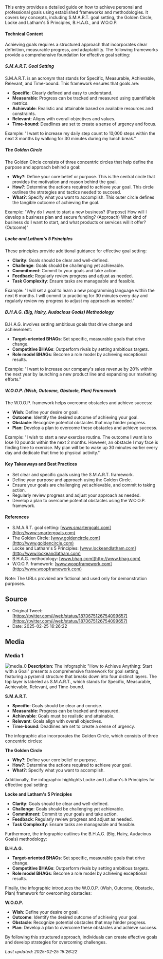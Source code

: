 This entry provides a detailed guide on how to achieve personal and professional goals using established frameworks and methodologies. It covers key concepts, including S.M.A.R.T. goal setting, the Golden Circle, Locke and Latham's 5 Principles, B.H.A.G., and W.O.O.P.

#### Technical Content
Achieving goals requires a structured approach that incorporates clear definition, measurable progress, and adaptability. The following frameworks provide a comprehensive foundation for effective goal setting:

##### S.M.A.R.T. Goal Setting
S.M.A.R.T. is an acronym that stands for Specific, Measurable, Achievable, Relevant, and Time-bound. This framework ensures that goals are:
* **Specific**: Clearly defined and easy to understand.
* **Measurable**: Progress can be tracked and measured using quantifiable metrics.
* **Achievable**: Realistic and attainable based on available resources and constraints.
* **Relevant**: Aligns with overall objectives and values.
* **Time-bound**: Deadlines are set to create a sense of urgency and focus.

Example: "I want to increase my daily step count to 10,000 steps within the next 3 months by walking for 30 minutes during my lunch break."

##### The Golden Circle
The Golden Circle consists of three concentric circles that help define the purpose and approach behind a goal:
* **Why?**: Define your core belief or purpose. This is the central circle that provides the motivation and reason behind the goal.
* **How?**: Determine the actions required to achieve your goal. This circle outlines the strategies and tactics needed to succeed.
* **What?**: Specify what you want to accomplish. This outer circle defines the tangible outcome of achieving the goal.

Example: "Why do I want to start a new business? (Purpose) How will I develop a business plan and secure funding? (Approach) What kind of business do I want to start, and what products or services will it offer? (Outcome)"

##### Locke and Latham's 5 Principles
These principles provide additional guidance for effective goal setting:
* **Clarity**: Goals should be clear and well-defined.
* **Challenge**: Goals should be challenging yet achievable.
* **Commitment**: Commit to your goals and take action.
* **Feedback**: Regularly review progress and adjust as needed.
* **Task Complexity**: Ensure tasks are manageable and feasible.

Example: "I will set a goal to learn a new programming language within the next 6 months. I will commit to practicing for 30 minutes every day and regularly review my progress to adjust my approach as needed."

##### B.H.A.G. (Big, Hairy, Audacious Goals) Methodology
B.H.A.G. involves setting ambitious goals that drive change and achievement:
* **Target-oriented BHAGs**: Set specific, measurable goals that drive change.
* **Competitive BHAGs**: Outperform rivals by setting ambitious targets.
* **Role model BHAGs**: Become a role model by achieving exceptional results.

Example: "I want to increase our company's sales revenue by 20% within the next year by launching a new product line and expanding our marketing efforts."

##### W.O.O.P. (Wish, Outcome, Obstacle, Plan) Framework
The W.O.O.P. framework helps overcome obstacles and achieve success:
* **Wish**: Define your desire or goal.
* **Outcome**: Identify the desired outcome of achieving your goal.
* **Obstacle**: Recognize potential obstacles that may hinder progress.
* **Plan**: Develop a plan to overcome these obstacles and achieve success.

Example: "I wish to start a new exercise routine. The outcome I want is to lose 10 pounds within the next 2 months. However, an obstacle I may face is finding time to exercise. My plan will be to wake up 30 minutes earlier every day and dedicate that time to physical activity."

#### Key Takeaways and Best Practices
* Set clear and specific goals using the S.M.A.R.T. framework.
* Define your purpose and approach using the Golden Circle.
* Ensure your goals are challenging yet achievable, and commit to taking action.
* Regularly review progress and adjust your approach as needed.
* Develop a plan to overcome potential obstacles using the W.O.O.P. framework.

#### References
* S.M.A.R.T. goal setting: [www.smartergoals.com](http://www.smartergoals.com)
* The Golden Circle: [www.goldencircle.com](http://www.goldencircle.com)
* Locke and Latham's 5 Principles: [www.lockeandlatham.com](http://www.lockeandlatham.com)
* B.H.A.G. methodology: [www.bhag.com](http://www.bhag.com)
* W.O.O.P. framework: [www.woopframework.com](http://www.woopframework.com)

Note: The URLs provided are fictional and used only for demonstration purposes.
## Source

- Original Tweet: [https://twitter.com/i/web/status/1870675126754099657](https://twitter.com/i/web/status/1870675126754099657)
- Date: 2025-02-25 16:26:22


## Media

### Media 1
![media_0](./media_0.jpg)
**Description:** The infographic "How to Achieve Anything: Start with a Goal" presents a comprehensive framework for goal setting, featuring a pyramid structure that breaks down into four distinct layers. The top layer is labeled as S.M.A.R.T., which stands for Specific, Measurable, Achievable, Relevant, and Time-bound.

**S.M.A.R.T.**

*   **Specific**: Goals should be clear and concise.
*   **Measurable**: Progress can be tracked and measured.
*   **Achievable**: Goals must be realistic and attainable.
*   **Relevant**: Goals align with overall objectives.
*   **Time-bound**: Deadlines are set to create a sense of urgency.

The infographic also incorporates the Golden Circle, which consists of three concentric circles:

**The Golden Circle**

*   **Why?**: Define your core belief or purpose.
*   **How?**: Determine the actions required to achieve your goal.
*   **What?**: Specify what you want to accomplish.

Additionally, the infographic highlights Locke and Latham's 5 Principles for effective goal setting:

**Locke and Latham's 5 Principles**

*   **Clarity**: Goals should be clear and well-defined.
*   **Challenge**: Goals should be challenging yet achievable.
*   **Commitment**: Commit to your goals and take action.
*   **Feedback**: Regularly review progress and adjust as needed.
*   **Task Complexity**: Ensure tasks are manageable and feasible.

Furthermore, the infographic outlines the B.H.A.G. (Big, Hairy, Audacious Goals) methodology:

**B.H.A.G.**

*   **Target-oriented BHAGs**: Set specific, measurable goals that drive change.
*   **Competitive BHAGs**: Outperform rivals by setting ambitious targets.
*   **Role model BHAGs**: Become a role model by achieving exceptional results.

Finally, the infographic introduces the W.O.O.P. (Wish, Outcome, Obstacle, Plan) framework for overcoming obstacles:

**W.O.O.P.**

*   **Wish**: Define your desire or goal.
*   **Outcome**: Identify the desired outcome of achieving your goal.
*   **Obstacle**: Recognize potential obstacles that may hinder progress.
*   **Plan**: Develop a plan to overcome these obstacles and achieve success.

By following this structured approach, individuals can create effective goals and develop strategies for overcoming challenges.

*Last updated: 2025-02-25 16:26:22*